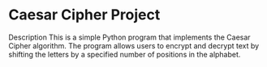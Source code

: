# Caesar Cipher Project

Description
This is a simple Python program that implements the Caesar Cipher algorithm. The program allows users to encrypt and decrypt text by shifting the letters by a specified number of positions in the alphabet.
